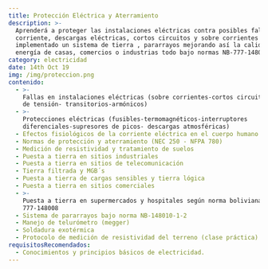 ```yaml
---
title: Protección Eléctrica y Aterramiento
description: >-
  Aprenderá a proteger las instalaciones eléctricas contra posibles fallas de
  corriente, descargas eléctricas, cortos circuitos y sobre corrientes
  implementado un sistema de tierra , pararrayos mejorando así la calidad de
  energía de casas, comercios o industrias todo bajo normas NB-777-148008
category: electricidad
date: 14th Oct 19
img: /img/proteccion.png
contenido:
  - >-
    Fallas en instalaciones eléctricas (sobre corrientes-cortos circuitos-caídas
    de tensión- transitorios-armónicos)
  - >-
    Protecciones eléctricas (fusibles-termomagnéticos-interruptores
    diferenciales-supresores de picos- descargas atmosféricas)
  - Efectos fisiológicos de la corriente eléctrica en el cuerpo humano
  - Normas de protección y aterramiento (NEC 250 - NFPA 780)
  - Medición de resistividad y tratamiento de suelos
  - Puesta a tierra en sitios industriales
  - Puesta a tierra en sitios de telecomunicación
  - Tierra filtrada y MGB´s
  - Puesta a tierra de cargas sensibles y tierra lógica
  - Puesta a tierra en sitios comerciales
  - >-
    Puesta a tierra en supermercados y hospitales según norma boliviana NB
    777-148008
  - Sistema de pararrayos bajo norma NB-148010-1-2
  - Manejo de telurómetro (megger)
  - Soldadura exotérmica
  - Protocolo de medición de resistividad del terreno (clase práctica)
requisitosRecomendados:
  - Conocimientos y principios básicos de electricidad.
---
```


